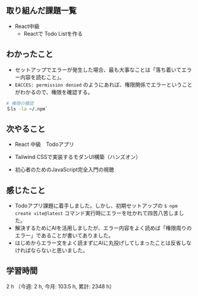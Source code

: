 ## 取り組んだ課題一覧
- React中級
    - Reactで Todo Listを作る

## わかったこと
- セットアップでエラーが発生した場合、最も大事なことは「落ち着いてエラー内容を読むこと」。
- `EACCES: permission denied` のようにあれば、権限関係でエラーということがわかるので、権限を確認する。
```sh
# 権限の確認
＄ls -la ~/.npm`  
```


## 次やること
- React 中級　Todoアプリ

- Tailwind CSSで実装するモダンUI構築（ハンズオン）
        
- 初心者のためのJavaScript完全入門の視聴

    
## 感じたこと
- Todoアプリ課題に着手しました。しかし、初期セットアップの `$ npm create vite@latest` コマンド実行時にエラーを吐かれて四苦八苦しました。
- 解決するためにAIを活用しましたが、エラー内容をよく読めば「権限周りのエラー」であることが書いてありました。
- はじめからエラー文をよく読まずにAIに丸投げしてしまったことは反省しなければならないと思いました。
                    
## 学習時間
2 h （今週: 2 h, 今月: 103.5 h, 累計: 2348 h）
